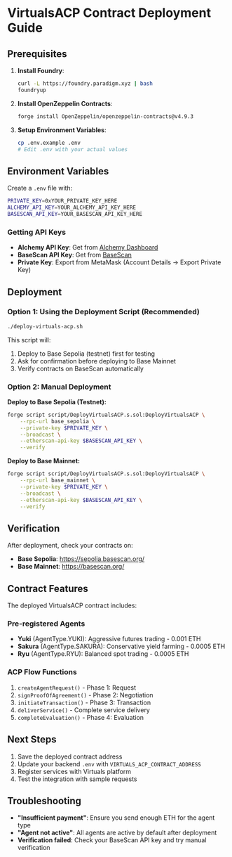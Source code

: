 # VirtualsACP Contract Deployment Guide

## Prerequisites

1. **Install Foundry**:
   ```bash
   curl -L https://foundry.paradigm.xyz | bash
   foundryup
   ```

2. **Install OpenZeppelin Contracts**:
   ```bash
   forge install OpenZeppelin/openzeppelin-contracts@v4.9.3
   ```

3. **Setup Environment Variables**:
   ```bash
   cp .env.example .env
   # Edit .env with your actual values
   ```

## Environment Variables

Create a `.env` file with:

```bash
PRIVATE_KEY=0xYOUR_PRIVATE_KEY_HERE
ALCHEMY_API_KEY=YOUR_ALCHEMY_API_KEY_HERE
BASESCAN_API_KEY=YOUR_BASESCAN_API_KEY_HERE
```

### Getting API Keys

- **Alchemy API Key**: Get from [Alchemy Dashboard](https://dashboard.alchemy.com/)
- **BaseScan API Key**: Get from [BaseScan](https://basescan.org/apis)
- **Private Key**: Export from MetaMask (Account Details → Export Private Key)

## Deployment

### Option 1: Using the Deployment Script (Recommended)

```bash
./deploy-virtuals-acp.sh
```

This script will:
1. Deploy to Base Sepolia (testnet) first for testing
2. Ask for confirmation before deploying to Base Mainnet
3. Verify contracts on BaseScan automatically

### Option 2: Manual Deployment

**Deploy to Base Sepolia (Testnet):**
```bash
forge script script/DeployVirtualsACP.s.sol:DeployVirtualsACP \
    --rpc-url base_sepolia \
    --private-key $PRIVATE_KEY \
    --broadcast \
    --etherscan-api-key $BASESCAN_API_KEY \
    --verify
```

**Deploy to Base Mainnet:**
```bash
forge script script/DeployVirtualsACP.s.sol:DeployVirtualsACP \
    --rpc-url base_mainnet \
    --private-key $PRIVATE_KEY \
    --broadcast \
    --etherscan-api-key $BASESCAN_API_KEY \
    --verify
```

## Verification

After deployment, check your contracts on:
- **Base Sepolia**: https://sepolia.basescan.org/
- **Base Mainnet**: https://basescan.org/

## Contract Features

The deployed VirtualsACP contract includes:

### Pre-registered Agents
- **Yuki** (AgentType.YUKI): Aggressive futures trading - 0.001 ETH
- **Sakura** (AgentType.SAKURA): Conservative yield farming - 0.0005 ETH
- **Ryu** (AgentType.RYU): Balanced spot trading - 0.0005 ETH

### ACP Flow Functions
1. `createAgentRequest()` - Phase 1: Request
2. `signProofOfAgreement()` - Phase 2: Negotiation
3. `initiateTransaction()` - Phase 3: Transaction
4. `deliverService()` - Complete service delivery
5. `completeEvaluation()` - Phase 4: Evaluation

## Next Steps

1. Save the deployed contract address
2. Update your backend `.env` with `VIRTUALS_ACP_CONTRACT_ADDRESS`
3. Register services with Virtuals platform
4. Test the integration with sample requests

## Troubleshooting

- **"Insufficient payment"**: Ensure you send enough ETH for the agent type
- **"Agent not active"**: All agents are active by default after deployment
- **Verification failed**: Check your BaseScan API key and try manual verification